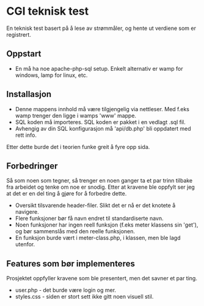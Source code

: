 # CGI teknisk test

En teknisk test basert på å lese av strømmåler, og hente ut verdiene som er registrert.

## Oppstart

* En må ha noe apache-php-sql setup. Enkelt alternativ er wamp for windows, lamp for linux, etc.

## Installasjon

* Denne mappens innhold må være tilgjengelig via nettleser. Med f.eks wamp trenger den ligge i wamps 'www' mappe.
* SQL koden må importeres. SQL koden er pakket i en vedlagt .sql fil.
* Avhengig av din SQL konfigurasjon må 'api/db.php' bli oppdatert med rett info.

Etter dette burde det i teorien funke greit å fyre opp sida. 

## Forbedringer

Så som noen som tegner, så trenger en noen ganger ta et par trinn tilbake fra arbeidet og tenke om noe er snodig. Etter at kravene ble oppfylt ser jeg at det er en del ting å gjøre for å forbedre dette.

* Oversikt tilsvarende header-filer. Slikt det er nå er det knotete å navigere.
* Flere funksjoner bør få navn endret til standardiserte navn.
* Noen funksjoner har ingen reell funksjon (f.eks meter klassens sin 'get'), og bør sammenslås med den reelle funksjonen.
* En funksjon burde vært i meter-class.php, i klassen, men ble lagd utenfor.

## Features som bør implementeres

Prosjektet oppfyller kravene som ble presentert, men det savner et par ting.

* user.php - det burde være login og mer.
* styles.css - siden er stort sett ikke gitt noen visuell stil.
